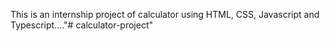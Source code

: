 This is an internship project of calculator using HTML, CSS, Javascript and Typescript...."# calculator-project" 
